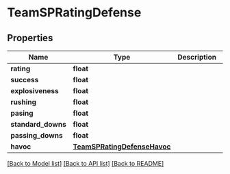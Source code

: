 # TeamSPRatingDefense

## Properties
Name | Type | Description | Notes
------------ | ------------- | ------------- | -------------
**rating** | **float** |  | [optional] 
**success** | **float** |  | [optional] 
**explosiveness** | **float** |  | [optional] 
**rushing** | **float** |  | [optional] 
**pasing** | **float** |  | [optional] 
**standard_downs** | **float** |  | [optional] 
**passing_downs** | **float** |  | [optional] 
**havoc** | [**TeamSPRatingDefenseHavoc**](TeamSPRatingDefenseHavoc.md) |  | [optional] 

[[Back to Model list]](../README.md#documentation-for-models) [[Back to API list]](../README.md#documentation-for-api-endpoints) [[Back to README]](../README.md)



